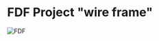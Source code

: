 # FDF Project "wire frame"

![FDF](https://lh3.googleusercontent.com/n_sGhjAXAFJmBHy6HzGG-s0IHxI48ZV91sBxU_FYFGn6hbCwtPcmJoK3aW6nIG5nmHw6Q8NLqIuxSzWEAKfOXn-RA1oZYmC5qX3f02an38laPdaPMCRD-cSNY5Qh1I6kKJL4Dh-CBZ_dem9UWZ9NFbo2l0RJ17wGShfGt4s56N_JhZ4mFz2nPY13CuBvyhgIg_Ds-eeuxj50IerY-8PVI9sxl3VQ8YU0V_ln8A4giMM9M-OFOqxl0WZSth2kN9gKmjV0OkLIXv9KPGBA54Y78kJNYUiIyMjkRT_xuNQg4XcmpLor7djA7M6VDJLAcKqSvgzF529o4f6HSfcBiS0vs2WgZS49bQHvgU0ZL0DPpD3HtCTGKdDn3xqTD9GQOzL8FgqxxBVJmtJUSmt-PZgetngjyuyKWcRB2Y9if4YbMWZWvaBIKhI124987numJiH8iPtPrXh-djNJIvXNS-PVLnND3ihlUFZ214iuQXVNlD6eDC9SoI6Xo4kIz9BEqQZRetDvgEKk1DnSCdLqehzIWwMg2_tELD_tDoQrcMVr6ViKiMxtWQ5ted4RIQu5SPa5hdfi0VyPZTGY0_pKvKdsRVLqVyk05AhF_fGQK5RasaIVwWYfyUOwleMunAUlWHNk-JGAMwZwAM_ztGWsDnp8A5OoFad-R0o=w2104-h1326-no "FDF")
